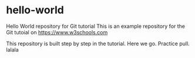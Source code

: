 # hello-world
Hello World repository for Git tutorial
This is an example repository for the Git tutoial on https://www.w3schools.com

This repository is built step by step in the tutorial.
Here we go.
Practice pull.
lalala
